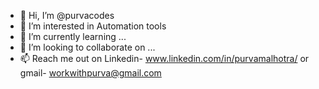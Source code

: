 - 👋 Hi, I’m @purvacodes
- 👀 I’m interested in Automation tools
- 🌱 I’m currently learning ...
- 💞️ I’m looking to collaborate on ...
- 📫 Reach me out on Linkedin- www.linkedin.com/in/purvamalhotra/ or gmail- workwithpurva@gmail.com

<!---
purvacodes/purvacodes is a ✨ special ✨ repository because its `README.md` (this file) appears on your GitHub profile.
You can click the Preview link to take a look at your changes.
--->
